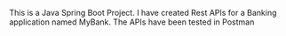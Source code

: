 This is a Java Spring Boot Project. I have created Rest APIs for a Banking application named MyBank. The APIs have been tested in Postman
